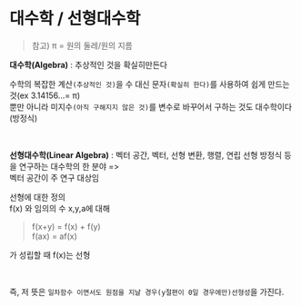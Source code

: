 # 대수학 / 선형대수학

> 참고) π = 원의 둘레/원의 지름  

**대수학(Algebra)** : 추상적인 것을 확실히만든다  

수학의 복잡한 계산`(추상적인 것)`을 수 대신 문자`(확실히 한다)`를 사용하여 쉽게 만드는것(ex 3.14156...= π)  
뿐만 아니라 미지수`(아직 구해지지 않은 것)`를 변수로 바꾸어서 구하는 것도 대수학이다(방정식)

<br/>

**선형대수학(Linear Algebra)** : 벡터 공간, 벡터, 선형 변환, 행렬, 연립 선형 방정식 등을 연구하는 대수학의 한 분야 =>  
벡터 공간이 주 연구 대상임  

선형에 대한 정의  
f(x) 와 임의의 수 x,y,a에 대해
>f(x+y) = f(x) + f(y)  
f(ax) = af(x)  

가 성립할 때 f(x)는 선형

<br/>

즉, 저 뜻은 `일차함수 이면서도 원점을 지날 경우(y절편이 0일 경우에만)선형성`을 가진다.